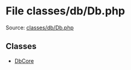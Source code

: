 File classes/db/Db.php
=========

Source: [classes/db/Db.php](https://github.com/PrestaShop/PrestaShop/blob/1.6.0.9/classes/db/Db.php)


Classes
-------

* [DbCore](class.DbCore.md)

